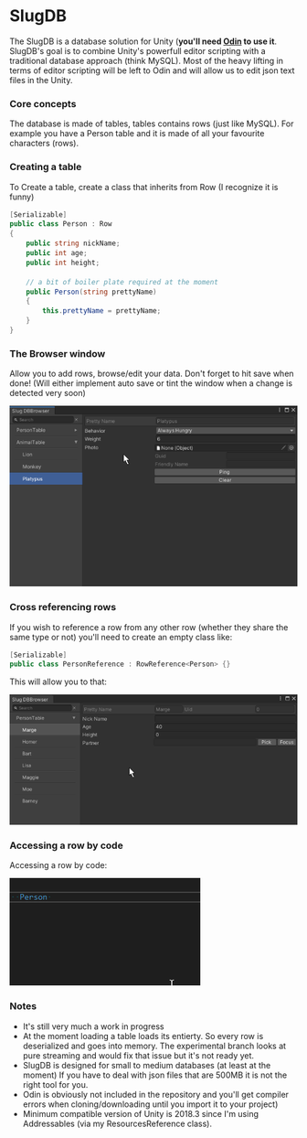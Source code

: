 # SlugDB


The SlugDB is a database solution for Unity (**you'll need [Odin](https://odininspector.com/) to use it**.
SlugDB's goal is to combine Unity's powerfull editor scripting with a traditional database approach (think MySQL). Most of the heavy lifting in terms of editor scripting will be left to Odin and will allow us to edit json text files in the Unity.

### Core concepts
The database is made of tables, tables contains rows (just like MySQL). For example you have a Person table and it is made of all your favourite characters (rows).

### Creating a table
To Create a table, create a class that inherits from Row (I recognize it is funny)
```c#
[Serializable]
public class Person : Row
{
    public string nickName;
    public int age;
    public int height;

    // a bit of boiler plate required at the moment
    public Person(string prettyName)
    {
        this.prettyName = prettyName;
    }
}
```

### The Browser window

Allow you to add rows, browse/edit your data. Don't forget to hit save when done! (Will either implement auto save or tint the window when a change is detected very soon)

![Browser window Gif](ReadmeResources/browser.gif)


### Cross referencing rows
If you wish to reference a row from any other row (whether they share the same type or not) you'll need to create an empty class like:

```c#
[Serializable]
public class PersonReference : RowReference<Person> {}
```
This will allow you to that:

![RowReference Gif](ReadmeResources/rowReference.gif)


### Accessing a row by code
Accessing a row by code:

![CodeCompletion Gif](ReadmeResources/codeCompletion.gif)


### Notes

* It's still very much a work in progress
* At the moment loading a table loads its entierty. So every row is deserialized and goes into memory.  The experimental branch looks at pure streaming and would fix that issue but it's not ready yet.
* SlugDB is designed for small to medium databases (at least at the moment) If you have to deal with json files that are 500MB it is not the right tool for you.
* Odin is obviously not included in the repository and you'll get compiler errors when cloning/downloading until you import it to your project)
* Minimum compatible version of Unity is 2018.3 since I'm using Addressables (via my ResourcesReference class). 
